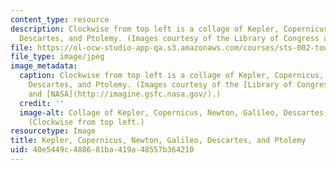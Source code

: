 ```yaml
---
content_type: resource
description: Clockwise from top left is a collage of Kepler, Copernicus, Newton, Galileo,
  Descartes, and Ptolemy. (Images courtesy of the Library of Congress and NASA.)
file: https://ol-ocw-studio-app-qa.s3.amazonaws.com/courses/sts-002-toward-the-scientific-revolution-fall-2003/40e5449c488681ba419a48557b364210_sts-002f03.jpg
file_type: image/jpeg
image_metadata:
  caption: Clockwise from top left is a collage of Kepler, Copernicus, Newton, Galileo,
    Descartes, and Ptolemy. (Images courtesy of the [Library of Congress](http://www.loc.gov/rr/print/)
    and [NASA](http://imagine.gsfc.nasa.gov/).)
  credit: ''
  image-alt: Collage of Kepler, Copernicus, Newton, Galileo, Descartes, and Ptolemy.
    (Clockwise from top left.)
resourcetype: Image
title: Kepler, Copernicus, Newton, Galileo, Descartes, and Ptolemy
uid: 40e5449c-4886-81ba-419a-48557b364210
---
```


